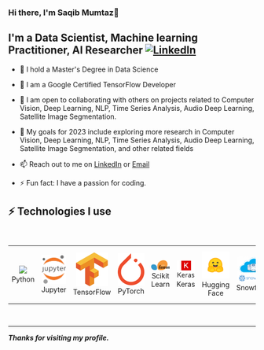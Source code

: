 ### Hi there, I'm Saqib Mumtaz👋
## I'm a Data Scientist, Machine learning Practitioner, AI Researcher   [![LinkedIn](https://img.shields.io/badge/linkedin-%230077B5.svg?style=for-the-badge&logo=linkedin&logoColor=white)](https://www.linkedin.com/in/thesaqibmumtaz/)

*  🌱  I hold a Master's Degree in Data Science
  
*  🌱  I am a Google Certified TensorFlow Developer

- 👯 I am open to collaborating with others on projects related to Computer Vision, Deep Learning, NLP, Time Series Analysis, Audio Deep Learning, Satellite Image Segmentation.

- 🥅 My goals for 2023 include exploring more research in Computer Vision, Deep Learning, NLP, Time Series Analysis, Audio Deep Learning, Satellite Image Segmentation, and other related      fields
- 📫 Reach out to me on [LinkedIn](https://www.linkedin.com/in/thesaqibmumtaz/) or [Email](mailto:thesaqibmumtaz@gmail.com)

- ⚡ Fun fact: I have a passion for coding.


 ## ⚡  Technologies I use 

 <br>

 <div align="center">
        <table align="center">
            <tr>
                <td align="center" width="140" height="112.43">
                    <img src="./assets/images/python_br.jpeg" width="65px"/>
                    <br /> Python
                </td>
                <td align="center" width="140" height="112.43">
                    <img src="./assets/images/jupyter_br.png" width="65px"/>
                    <br /> Jupyter
                </td>
                <td align="center" width="140" height="112.43">
                    <img src="./assets/images/tensorflow_br.png" width="65px"/>
                    <br /> TensorFlow
                </td>
                <td align="center" width="140" height="112.43">
                    <img src="./assets/images/pytorch.png" width="65px"/>
                    <br /> PyTorch
                </td>
                <td align="center" width="140" height="112.43">
                    <img src="./assets/images/scikitlearn_br.png" width="65px"/>
                    <br /> Scikit Learn
                </td>
                <td align="center" width="140" height="112.43">
                    <img src="./assets/images/keras_br.png" width="65px"/>
                    <br /> Keras
                </td>
                <td align="center" width="140" height="112.43">
                    <img src="./assets/images/huggingface.png" width="65px"/>
                    <br /> Hugging Face
                </td>
                <td align="center" width="140" height="112.43">
                    <img src="./assets/images/sf.png" width="65px"/>
                    <br /> Snowflake
                </td>
                <td align="center" width="140" height="112.43">
                    <img src="./assets/images/st.jpeg" width="65px"/>
                    <br /> Streamlit
                </td>
                <td align="center" width="140" height="112.43">
                    <img src="./assets/images/gradio.png" width="65px"/>
                    <br /> Gradio
                </td>
            </tr>
        </table>
    </div>
    <br>

---

***Thanks for visiting my profile.***
